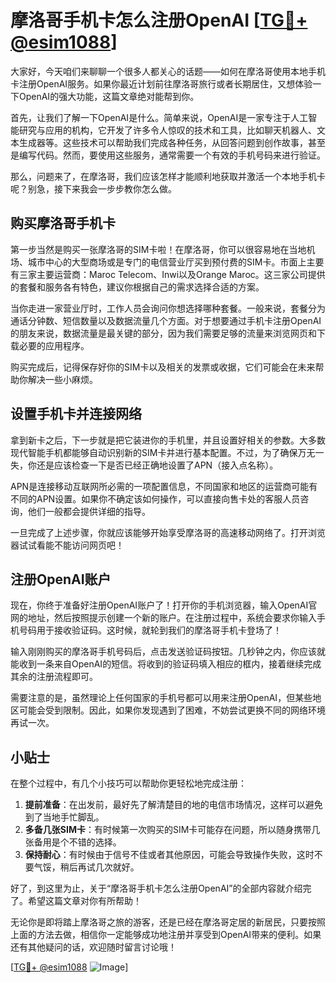 # 摩洛哥手机卡怎么注册OpenAI [[TG💪+ @esim1088](https://t.me/s/esim1088)]

大家好，今天咱们来聊聊一个很多人都关心的话题——如何在摩洛哥使用本地手机卡注册OpenAI服务。如果你最近计划前往摩洛哥旅行或者长期居住，又想体验一下OpenAI的强大功能，这篇文章绝对能帮到你。

首先，让我们了解一下OpenAI是什么。简单来说，OpenAI是一家专注于人工智能研究与应用的机构，它开发了许多令人惊叹的技术和工具，比如聊天机器人、文本生成器等。这些技术可以帮助我们完成各种任务，从回答问题到创作故事，甚至是编写代码。然而，要使用这些服务，通常需要一个有效的手机号码来进行验证。

那么，问题来了，在摩洛哥，我们应该怎样才能顺利地获取并激活一个本地手机卡呢？别急，接下来我会一步步教你怎么做。

## 购买摩洛哥手机卡

第一步当然是购买一张摩洛哥的SIM卡啦！在摩洛哥，你可以很容易地在当地机场、城市中心的大型商场或是专门的电信营业厅买到预付费的SIM卡。市面上主要有三家主要运营商：Maroc Telecom、Inwi以及Orange Maroc。这三家公司提供的套餐和服务各有特色，建议你根据自己的需求选择合适的方案。

当你走进一家营业厅时，工作人员会询问你想选择哪种套餐。一般来说，套餐分为通话分钟数、短信数量以及数据流量几个方面。对于想要通过手机卡注册OpenAI的朋友来说，数据流量是最关键的部分，因为我们需要足够的流量来浏览网页和下载必要的应用程序。

购买完成后，记得保存好你的SIM卡以及相关的发票或收据，它们可能会在未来帮助你解决一些小麻烦。

## 设置手机卡并连接网络

拿到新卡之后，下一步就是把它装进你的手机里，并且设置好相关的参数。大多数现代智能手机都能够自动识别新的SIM卡并进行基本配置。不过，为了确保万无一失，你还是应该检查一下是否已经正确地设置了APN（接入点名称）。

APN是连接移动互联网所必需的一项配置信息，不同国家和地区的运营商可能有不同的APN设置。如果你不确定该如何操作，可以直接向售卡处的客服人员咨询，他们一般都会提供详细的指导。

一旦完成了上述步骤，你就应该能够开始享受摩洛哥的高速移动网络了。打开浏览器试试看能不能访问网页吧！

## 注册OpenAI账户

现在，你终于准备好注册OpenAI账户了！打开你的手机浏览器，输入OpenAI官网的地址，然后按照提示创建一个新的账户。在注册过程中，系统会要求你输入手机号码用于接收验证码。这时候，就轮到我们的摩洛哥手机卡登场了！

输入刚刚购买的摩洛哥手机号码后，点击发送验证码按钮。几秒钟之内，你应该就能收到一条来自OpenAI的短信。将收到的验证码填入相应的框内，接着继续完成其余的注册流程即可。

需要注意的是，虽然理论上任何国家的手机号都可以用来注册OpenAI，但某些地区可能会受到限制。因此，如果你发现遇到了困难，不妨尝试更换不同的网络环境再试一次。

## 小贴士

在整个过程中，有几个小技巧可以帮助你更轻松地完成注册：

1. **提前准备**：在出发前，最好先了解清楚目的地的电信市场情况，这样可以避免到了当地手忙脚乱。
2. **多备几张SIM卡**：有时候第一次购买的SIM卡可能存在问题，所以随身携带几张备用是个不错的选择。
3. **保持耐心**：有时候由于信号不佳或者其他原因，可能会导致操作失败，这时不要气馁，稍后再试几次就好。

好了，到这里为止，关于“摩洛哥手机卡怎么注册OpenAI”的全部内容就介绍完了。希望这篇文章对你有所帮助！

无论你是即将踏上摩洛哥之旅的游客，还是已经在摩洛哥定居的新居民，只要按照上面的方法去做，相信你一定能够成功地注册并享受到OpenAI带来的便利。如果还有其他疑问的话，欢迎随时留言讨论哦！

[[TG💪+ @esim1088](https://t.me/s/esim1088) ![Image](https://i.postimg.cc/4NQfJmqS/Snipaste-2025-05-13-00-14-12.png)]
